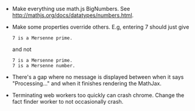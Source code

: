 - Make everything use math.js BigNumbers. See
  http://mathjs.org/docs/datatypes/numbers.html.
- Make some properties override others. E.g, entering 7 should just give
  
      7 is a Mersenne prime.
  
  and not
  
      7 is a Mersenne prime.
      7 is a Mersenne number.
- There's a gap where no message is displayed between when it says
  "Processing..." and when it finishes rendering the MathJax.
- Terminating web workers too quickly can crash chrome. Change the fact finder
  worker to not occasionally crash.